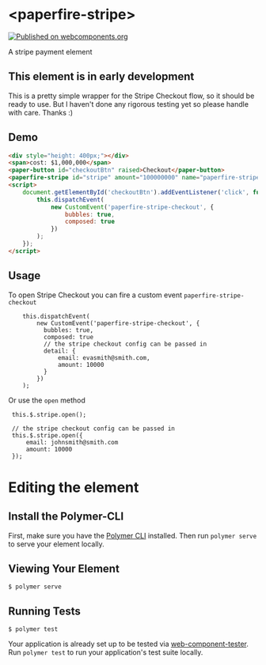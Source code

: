 # \<paperfire-stripe\>
[![Published on webcomponents.org](https://img.shields.io/badge/webcomponents.org-published-blue.svg)](https://www.webcomponents.org/element/paperfireElements/paperfire-stripe)

A stripe payment element

## This element is in early development

This is a pretty simple wrapper for the Stripe Checkout flow, so it should be ready to use. But I haven't done any rigorous testing yet so please handle with care. Thanks :)

## Demo
<!--
```
<custom-element-demo>
  <template>
    <link rel="import" href="paperfire-stripe.html">
    <link rel="import" href="../paper-button/paper-button.html">
    <next-code-block></next-code-block>
  </template>
  
</custom-element-demo>
```
-->
```html
<div style="height: 400px;"></div>
<span>cost: $1,000,000</span>
<paper-button id="checkoutBtn" raised>Checkout</paper-button>
<paperfire-stripe id="stripe" amount="100000000" name="paperfire-stripe demo" description="Something really cool"></paperfire-stripe>
<script>
    document.getElementById('checkoutBtn').addEventListener('click', function () {
        this.dispatchEvent(
            new CustomEvent('paperfire-stripe-checkout', {
                bubbles: true,
                composed: true
            })
        );
    });
</script>
```

## Usage

To open Stripe Checkout you can fire a custom event `paperfire-stripe-checkout`
```
    this.dispatchEvent(
        new CustomEvent('paperfire-stripe-checkout', {
          bubbles: true,
          composed: true
          // the stripe checkout config can be passed in
          detail: {
              email: evasmith@smith.com,
              amount: 10000
          }
        })
    );
```

Or use the `open` method

```
 this.$.stripe.open();

 // the stripe checkout config can be passed in
 this.$.stripe.open({
     email: johnsmith@smith.com
     amount: 10000
 });

```


# Editing the element

## Install the Polymer-CLI

First, make sure you have the [Polymer CLI](https://www.npmjs.com/package/polymer-cli) installed. Then run `polymer serve` to serve your element locally.

## Viewing Your Element

```
$ polymer serve
```

## Running Tests

```
$ polymer test
```

Your application is already set up to be tested via [web-component-tester](https://github.com/Polymer/web-component-tester). Run `polymer test` to run your application's test suite locally.
